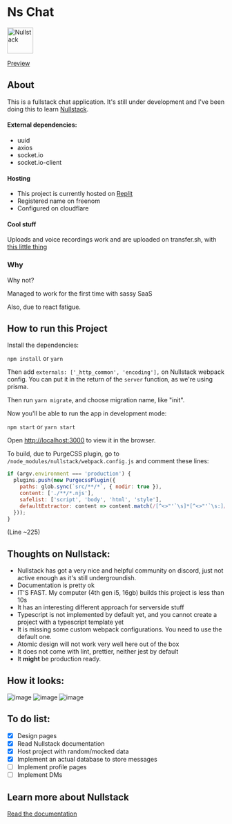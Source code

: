 # Ns Chat

<img src='https://raw.githubusercontent.com/nullstack/nullstack/master/nullstack.png' height='60' alt='Nullstack' />

[Preview](https://nschat.ml/)

## About

This is a fullstack chat application. It's still under development and I've been doing this to learn [Nullstack](https://nullstack.app).

#### External dependencies:
  - uuid
  - axios
  - socket.io
  - socket.io-client

#### Hosting
  - This project is currently hosted on [Replit](https://replit.com)
  - Registered name on freenom
  - Configured on cloudflare


#### Cool stuff

Uploads and voice recordings work and are uploaded on transfer.sh, with [this little thing](https://github.com/mococa/transfer-upload)

### Why

Why not?

Managed to work for the first time with sassy SaaS

Also, due to react fatigue.

## How to run this Project

Install the dependencies:

`npm install` or `yarn`

Then add `externals: ['_http_common', 'encoding'],` on Nullstack webpack config. You can put it in the return of the `server` function, as we're using prisma.

Then run `yarn migrate`, and choose migration name, like "init".

Now you'll be able to run the app in development mode:

`npm start` or `yarn start`

Open [http://localhost:3000](http://localhost:3000) to view it in the browser.


To build, due to PurgeCSS plugin, go to `/node_modules/nullstack/webpack.config.js` and comment these lines:

```js
if (argv.environment === 'production') {
  plugins.push(new PurgecssPlugin({
    paths: glob.sync(`src/**/*`, { nodir: true }),
    content: ['./**/*.njs'],
    safelist: ['script', 'body', 'html', 'style'],
    defaultExtractor: content => content.match(/[^<>"'`\s]*[^<>"'`\s:]/g) || [],
  }));
}
```

(Line ~225)


## Thoughts on Nullstack:
  - Nullstack has got a very nice and helpful community on discord, just not active enough as it's still undergroundish.
  - Documentation is pretty ok
  - IT'S FAST. My computer (4th gen i5, 16gb) builds this project is less than 10s
  - It has an interesting different approach for serverside stuff
  - Typescript is not implemented by default yet, and you cannot create a project with a typescript template yet
  - It is missing some custom webpack configurations. You need to use the default one.
  - Atomic design will not work very well here out of the box
  - It does not come with lint, prettier, neither jest by default
  - It **might** be production ready.

## How it looks:

![image](https://user-images.githubusercontent.com/13316723/159837006-e282bb13-2bad-42cf-a808-c304dafdabf9.png)
![image](https://user-images.githubusercontent.com/13316723/159837035-c8dbc7e6-4cc4-41ef-9b5d-2d0d090257ea.png)
![image](https://user-images.githubusercontent.com/13316723/159837085-1a8849fb-2830-40d0-8198-1b556d36ce00.png)

## To do list:
  - [x] Design pages
  - [x] Read Nullstack documentation
  - [x] Host project with random/mocked data
  - [x] Implement an actual database to store messages
  - [ ] Implement profile pages
  - [ ] Implement DMs

## Learn more about Nullstack

[Read the documentation](https://nullstack.app/documentation)
